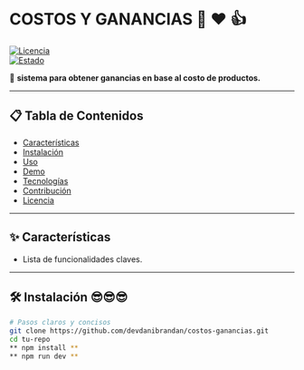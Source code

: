 # COSTOS Y GANANCIAS 🚀  ♥️  👍

[![Licencia](https://img.shields.io/badge/licencia-MIT-blue)](https://es.wikipedia.org/wiki/Licencia_MIT)  
[![Estado](https://img.shields.io/badge/estado-en%20desarrollo-brightgreen)](https://github.com/tu-usuario/tu-repo)  

🔹 **sistema para obtener ganancias en base al costo de productos.**  

---

## 📋 Tabla de Contenidos  
- [Características](#-características)  
- [Instalación](#-instalación)  
- [Uso](#-uso)  
- [Demo](#-demo)  
- [Tecnologías](#-tecnologías)  
- [Contribución](#-contribución)  
- [Licencia](#-licencia)  

---

## ✨ Características  
- Lista de funcionalidades claves.  

---

## 🛠️ Instalación  😎😎😎
```bash
# Pasos claros y concisos  
git clone https://github.com/devdanibrandan/costos-ganancias.git
cd tu-repo  
** npm install **
** npm run dev **
